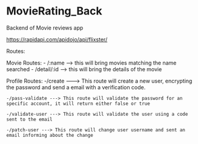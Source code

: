 # MovieRating_Back
Backend of Movie reviews app

https://rapidapi.com/apidojo/api/flixster/

Routes:

Movie Routes:
    - /:name --> this will bring movies matching the name searched
    - /detail/:id --> this will bring the details of the movie


Profile Routes:
    -/create ---> This route will create a new user, encrypting the password and send a email with a verification code.

    -/pass-validate ---> This route will validate the password for an specific account, it will return either false or true
    
    -/validate-user ---> This route will validate the user using a code sent to the email

    -/patch-user ---> This route will change user username and sent an email informing about the change
